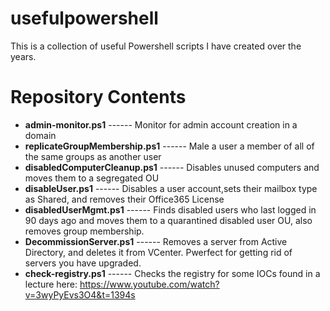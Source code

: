 # usefulpowershell
This is a collection of useful Powershell scripts I have created over the years.

# Repository Contents 
* __admin-monitor.ps1__ ------ Monitor for admin account creation in a domain 
* __replicateGroupMembership.ps1__ ------ Male a user a member of all of the same groups as another user 
* __disabledComputerCleanup.ps1__ ------ Disables unused computers and moves them to a segregated OU 
* __disableUser.ps1__ ------ Disables a user account,sets their mailbox type as Shared, and removes their Office365 License 
* __disabledUserMgmt.ps1__ ------ Finds disabled users who last logged in 90 days ago and moves them to a quarantined disabled user OU, also removes group membership. 
* __DecommissionServer.ps1__ ------ Removes a server from Active Directory, and deletes it from VCenter. Pwerfect for getting rid of servers you have upgraded.
* __check-registry.ps1__ ------ Checks the registry for some IOCs found in a lecture here: https://www.youtube.com/watch?v=3wyPyEvs3O4&t=1394s
